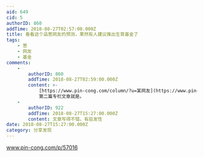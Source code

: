 ```yaml
---
aid: 649
cid: 5
authorID: 860
addTime: 2018-08-27T02:57:00.000Z
title: 看看这个品葱网友的预测，果然有人建议推出生育基金了
tags:
    - 葱
    - 网友
    - 基金
comments:
    -
        authorID: 860
        addTime: 2018-08-27T02:59:00.000Z
        content: >-
            [https://www.pin-cong.com/column/?u=某网友](https://www.pin-cong.com/column/?u=%E6%9F%90%E7%BD%91%E5%8F%8B)
            第二篇专栏文章就是。
    -
        authorID: 922
        addTime: 2018-08-27T15:27:00.000Z
        content: 文章写得不错，有启发性
date: 2018-08-27T15:27:00.000Z
category: 分享发现
---
```


www.pin-cong.com/p/57016
